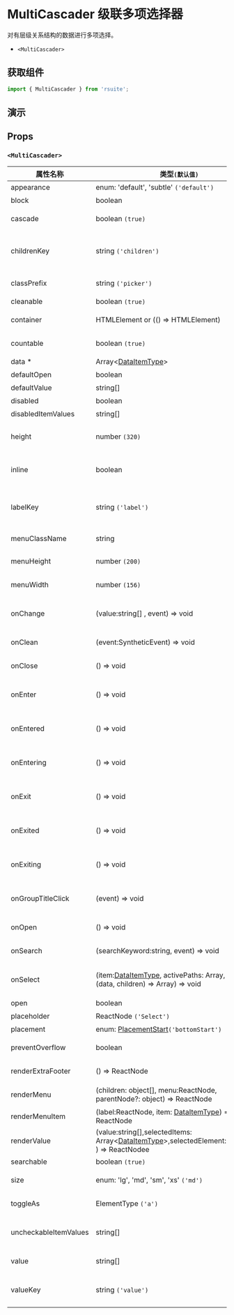 # MultiCascader 级联多项选择器

对有层级关系结构的数据进行多项选择。

- `<MultiCascader>`

## 获取组件

```js
import { MultiCascader } from 'rsuite';
```

## 演示

<!--{demo}-->

## Props

### `<MultiCascader>`

| 属性名称              | 类型`(默认值)`                                                                                               | 描述                                 |
| --------------------- | ------------------------------------------------------------------------------------------------------------ | ------------------------------------ |
| appearance            | enum: 'default', 'subtle' `('default')`                                                                      | 设置外观                             |
| block                 | boolean                                                                                                      | 堵塞整行                             |
| cascade               | boolean `(true)`                                                                                             | 是否级联选择                         |
| childrenKey           | string `('children')`                                                                                        | 设置选项子节点在 `data` 中的 `key`   |
| classPrefix           | string `('picker')`                                                                                          | 组件 CSS 类的前缀                    |
| cleanable             | boolean `(true)`                                                                                             | 可以清除                             |
| container             | HTMLElement or (() => HTMLElement)                                                                           | 设置渲染的容器                       |
| countable             | boolean `(true)`                                                                                             | 可以计数已选项                       |
| data \*               | Array&lt;[DataItemType](#types)&gt;                                                                          | 组件数据                             |
| defaultOpen           | boolean                                                                                                      | 默认打开                             |
| defaultValue          | string[]                                                                                                     | 设置默认值                           |
| disabled              | boolean                                                                                                      | 禁用组件                             |
| disabledItemValues    | string[]                                                                                                     | 禁用选项                             |
| height                | number `(320)`                                                                                               | 设置 Dropdown 的高度                 |
| inline                | boolean                                                                                                      | 在组件初始后直接展示菜单             |
| labelKey              | string `('label')`                                                                                           | 设置选项显示内容在 `data` 中的 `key` |
| menuClassName         | string                                                                                                       | 选项菜单的 className                 |
| menuHeight            | number `(200)`                                                                                               | 设置菜单的高度                       |
| menuWidth             | number `(156)`                                                                                               | 设置菜单的宽度                       |
| onChange              | (value:string[] , event) => void                                                                             | `value` 发生改变时的回调函数         |
| onClean               | (event:SyntheticEvent) => void                                                                               | 值清理时触发回调                     |
| onClose               | () => void                                                                                                   | 关闭回调函数                         |
| onEnter               | () => void                                                                                                   | 显示前动画过渡的回调函数             |
| onEntered             | () => void                                                                                                   | 显示后动画过渡的回调函数             |
| onEntering            | () => void                                                                                                   | 显示中动画过渡的回调函数             |
| onExit                | () => void                                                                                                   | 退出前动画过渡的回调函数             |
| onExited              | () => void                                                                                                   | 退出后动画过渡的回调函数             |
| onExiting             | () => void                                                                                                   | 退出中动画过渡的回调函数             |
| onGroupTitleClick     | (event) => void                                                                                              | 点击分组标题的回调函数               |
| onOpen                | () => void                                                                                                   | 打开回调函数                         |
| onSearch              | (searchKeyword:string, event) => void                                                                        | 搜索的回调函数                       |
| onSelect              | (item:[DataItemType](#types), activePaths: Array, concat:(data, children) => Array) => void                  | 选项被点击选择后的回调函数           |
| open                  | boolean                                                                                                      | 打开 (受控)                          |
| placeholder           | ReactNode `('Select')`                                                                                       | 占位符                               |
| placement             | enum: [PlacementStart](#types)`('bottomStart')`                                                              | 打开位置                             |
| preventOverflow       | boolean                                                                                                      | 防止浮动元素溢出                     |
| renderExtraFooter     | () => ReactNode                                                                                              | 自定义页脚内容                       |
| renderMenu            | (children: object[], menu:ReactNode, parentNode?: object) => ReactNode                                       | 自定义渲染菜单列表                   |
| renderMenuItem        | (label:ReactNode, item: [DataItemType](#types)) => ReactNode                                                 | 自定义选项                           |
| renderValue           | (value:string[],selectedItems: Array&lt;[DataItemType](#types)&gt;,selectedElement:ReactNode ) => ReactNodee | 自定义被选中的选项                   |
| searchable            | boolean `(true)`                                                                                             | 可以搜索                             |
| size                  | enum: 'lg', 'md', 'sm', 'xs' `('md')`                                                                        | 设置组件尺寸                         |
| toggleAs              | ElementType `('a')`                                                                                          | 为组件自定义元素类型                 |
| uncheckableItemValues | string[]                                                                                                     | 设置不显示复选框的选项值             |
| value                 | string[]                                                                                                     | 设置值（受控）                       |
| valueKey              | string `('value')`                                                                                           | 设置选项值在 `data` 中的 `key`       |
